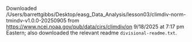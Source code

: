 Downloaded /Users/barrettgibbs/Desktop/easg_Data_Analysis/lesson03/climdiv-norm-tmindv-v1.0.0-20250905 from https://www.ncei.noaa.gov/pub/data/cirs/climdiv/on 9/18/2025 at 7:17 pm Eastern; also downloaded the relevant readme `divisional-readme.txt`. 